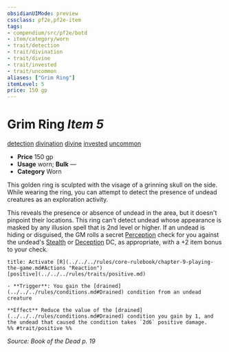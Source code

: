 ```yaml
---
obsidianUIMode: preview
cssclass: pf2e,pf2e-item
tags:
- compendium/src/pf2e/botd
- item/category/worn
- trait/detection
- trait/divination
- trait/divine
- trait/invested
- trait/uncommon
aliases: ["Grim Ring"]
itemLevel: 5
price: 150 gp
---
```

# Grim Ring *Item 5*  
[detection](../../../rules/traits/detection.md)  [divination](../../../rules/traits/divination.md)  [divine](../../../rules/traits/divine.md)  [invested](../../../rules/traits/invested.md)  [uncommon](../../../rules/traits/uncommon.md)  

- **Price** 150 gp
- **Usage** worn; **Bulk** —
- **Category** Worn

This golden ring is sculpted with the visage of a grinning skull on the side. While wearing the ring, you can attempt to detect the presence of undead creatures as an exploration activity.

This reveals the presence or absence of undead in the area, but it doesn't pinpoint their locations. This ring can't detect undead whose appearance is masked by any illusion spell that is 2nd level or higher. If an undead is hiding or disguised, the GM rolls a secret [Perception](../../skills.md#Perception) check for you against the undead's [Stealth](../../skills.md#Stealth) or [Deception](../../skills.md#Deception) DC, as appropriate, with a +2 item bonus to your check.

```ad-embed-ability
title: Activate [R](../../../rules/core-rulebook/chapter-9-playing-the-game.md#Actions "Reaction")
[positive](../../../rules/traits/positive.md)  

- **Trigger**: You gain the [drained](../../../rules/conditions.md#Drained) condition from an undead creature

**Effect** Reduce the value of the [drained](../../../rules/conditions.md#Drained) condition you gain by 1, and the undead that caused the condition takes `2d6` positive damage.  
%% #trait/positive %%
```

*Source: Book of the Dead p. 19*
